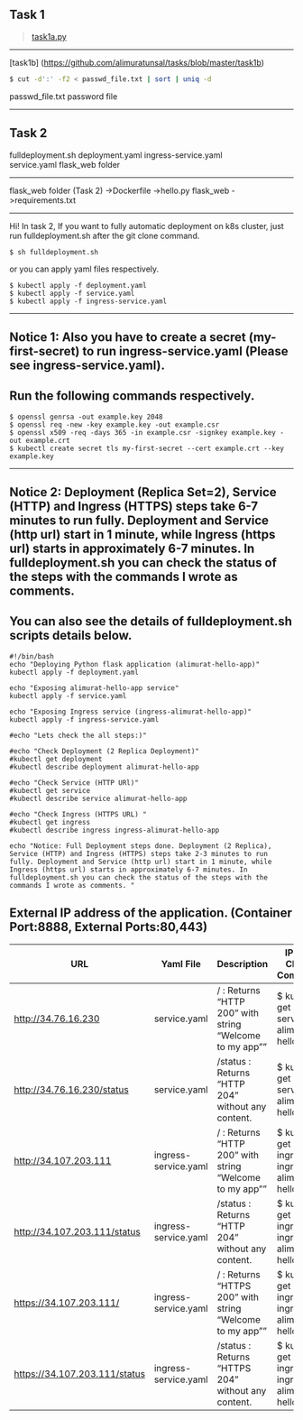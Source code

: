 Task 1
------------------------------------------------------------------------------------------------------
>  [task1a.py](https://github.com/alimuratunsal/tasks/blob/master/task1a.py) 

------------------------------------------------------------------------------------------------------
[task1b] (https://github.com/alimuratunsal/tasks/blob/master/task1b)
```bash
$ cut -d':' -f2 < passwd_file.txt | sort | uniq -d
```
passwd_file.txt	password file

------------------------------------------------------------------------------------------------------
Task 2 
------------------------------------------------------------------------------------------------------
fulldeployment.sh
deployment.yaml	
ingress-service.yaml	
service.yaml
flask_web folder

------------------------------------------------------------------------------------------------------

flask_web folder (Task 2) 
->Dockerfile
->hello.py	flask_web
->requirements.txt

------------------------------------------------------------------------------------------------------
Hi!
In task 2, If you want to fully automatic deployment on k8s cluster, just run fulldeployment.sh after the git clone command.
  ```
  $ sh fulldeployment.sh
  ```
or you can apply yaml files respectively.
  ```
  $ kubectl apply -f deployment.yaml
  $ kubectl apply -f service.yaml
  $ kubectl apply -f ingress-service.yaml
  ```
---
Notice 1: Also you have to create a secret (my-first-secret) to run ingress-service.yaml (Please see ingress-service.yaml).
---
Run the following commands respectively.
---
  ```
  $ openssl genrsa -out example.key 2048
  $ openssl req -new -key example.key -out example.csr
  $ openssl x509 -req -days 365 -in example.csr -signkey example.key -out example.crt
  $ kubectl create secret tls my-first-secret --cert example.crt --key example.key

  ```
---
Notice 2: Deployment (Replica Set=2), Service (HTTP) and Ingress (HTTPS) steps take 6-7 minutes to run fully. Deployment and Service (http url) start in 1 minute, while Ingress (https url) starts in approximately 6-7 minutes. In fulldeployment.sh you can check the status of the steps with the commands I wrote as comments.
---
  

 You can also see the details of fulldeployment.sh scripts details below.
--
 ```
#!/bin/bash
echo "Deploying Python flask application (alimurat-hello-app)"
kubectl apply -f deployment.yaml

echo "Exposing alimurat-hello-app service"
kubectl apply -f service.yaml

echo "Exposing Ingress service (ingress-alimurat-hello-app)"
kubectl apply -f ingress-service.yaml

#echo "Lets check the all steps:)"

#echo "Check Deployment (2 Replica Deployment)"
#kubectl get deployment
#kubectl describe deployment alimurat-hello-app

#echo "Check Service (HTTP URl)"
#kubectl get service
#kubectl describe service alimurat-hello-app

#echo "Check Ingress (HTTPS URL) "
#kubectl get ingress
#kubectl describe ingress ingress-alimurat-hello-app

echo "Notice: Full Deployment steps done. Deployment (2 Replica), Service (HTTP) and Ingress (HTTPS) steps take 2-3 minutes to run fully. Deployment and Service (http url) start in 1 minute, while Ingress (https url) starts in approximately 6-7 minutes. In fulldeployment.sh you can check the status of the steps with the commands I wrote as comments. "
```
External IP address of the application. (Container Port:8888, External Ports:80,443)
-----
| URL | Yaml File | Description | IP:Port Check Command |
|----------|-------------|-------------|-------------|
| http://34.76.16.230 | service.yaml | / : Returns “HTTP 200” with string “Welcome to my app”” | $ kubectl get service alimurat-hello-app |
| http://34.76.16.230/status | service.yaml| /status : Returns “HTTP 204” without any content. | $ kubectl get service alimurat-hello-app |
| http://34.107.203.111 | ingress-service.yaml | / : Returns “HTTP 200” with string “Welcome to my app”” | $ kubectl get ingress ingress-alimurat-hello-app|
| http://34.107.203.111/status | ingress-service.yaml | /status : Returns “HTTP 204” without any content. | $ kubectl get ingress ingress-alimurat-hello-app |
| https://34.107.203.111/ | ingress-service.yaml | / : Returns “HTTPS 200” with string “Welcome to my app”” | $ kubectl get ingress ingress-alimurat-hello-app |
| https://34.107.203.111/status | ingress-service.yaml | /status : Returns “HTTPS 204” without any content. | $ kubectl get ingress ingress-alimurat-hello-app |
